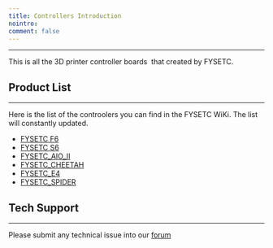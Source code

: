 ```yaml
---
title: Controllers Introduction
nointro:
comment: false
---
```


---
This is all the 3D printer controller boards  that created by FYSETC.

## Product  List
---

Here is the list of the controolers you can find in the FYSETC WiKi. The list will constantly updated.

- [FYSETC F6](/F6_V1.3/)
- [FYSETC S6](/FYSETC_S6/)
- [FYSETC_AIO_II](/AIO_II/)
- [FYSETC_CHEETAH](/Cheetah_Board/)
- [FYSETC_E4](/E4/)
- [FYSETC_SPIDER](/Spider/)

## Tech Support

---
Please submit any technical issue into our [forum](http://forum.fysetc.com/) 